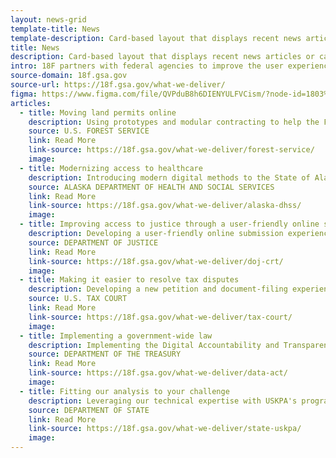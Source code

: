 ```yaml
---
layout: news-grid
template-title: News
template-description: Card-based layout that displays recent news articles or case studies
title: News
description: Card-based layout that displays recent news articles or case studies
intro: 18F partners with federal agencies to improve the user experience of government services by helping them build and buy technology. If you're looking to implement a requirement, update a public-facing website, or digitize a process, 18F can work with you to build a product or craft and execute an effective agile acquisition strategy.
source-domain: 18f.gsa.gov
source-url: https://18f.gsa.gov/what-we-deliver/
figma: https://www.figma.com/file/QVPduB8h6DIENYULFVCism/?node-id=1803%3A6488
articles:
  - title: Moving land permits online
    description: Using prototypes and modular contracting to help the Forest Service buy and develop an online permitting system
    source: U.S. FOREST SERVICE
    link: Read More
    link-source: https://18f.gsa.gov/what-we-deliver/forest-service/
    image:
  - title: Modernizing access to healthcare
    description: Introducing modern digital methods to the State of Alaska’s eligibility system modernization project
    source: ALASKA DEPARTMENT OF HEALTH AND SOCIAL SERVICES
    link: Read More
    link-source: https://18f.gsa.gov/what-we-deliver/alaska-dhss/
    image:
  - title: Improving access to justice through a user-friendly online submission experience
    description: Developing a user-friendly online submission experience for the civil rights complaint portal
    source: DEPARTMENT OF JUSTICE
    link: Read More
    link-source: https://18f.gsa.gov/what-we-deliver/doj-crt/
    image:
  - title: Making it easier to resolve tax disputes
    description: Developing a new petition and document-filing experience for taxpayers without lawyers, and a better case management workflow for Tax Court employees
    source: U.S. TAX COURT
    link: Read More
    link-source: https://18f.gsa.gov/what-we-deliver/tax-court/
    image:
  - title: Implementing a government-wide law
    description: Implementing the Digital Accountability and Transparency Act with one of the largest government-wide agile projects ever undertaken
    source: DEPARTMENT OF THE TREASURY
    link: Read More
    link-source: https://18f.gsa.gov/what-we-deliver/data-act/
    image:
  - title: Fitting our analysis to your challenge
    description: Leveraging our technical expertise with USKPA's program knowledge to improve the tracking of rough diamonds
    source: DEPARTMENT OF STATE
    link: Read More
    link-source: https://18f.gsa.gov/what-we-deliver/state-uskpa/
    image:
---
```

